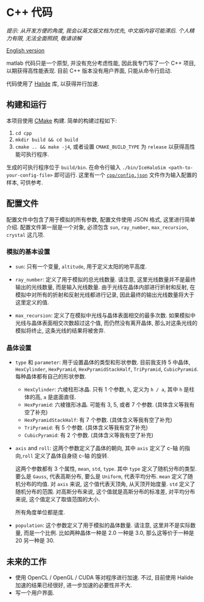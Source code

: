 # C++ 代码

*提示: 从开发方便的角度, 我会以英文版文档为优先, 中文版内容可能滞后. 个人精力有限, 无法全面照顾, 敬请谅解*

[English version](README.md)

matlab 代码只是一个原型, 并没有充分考虑性能, 因此我专门写了一个 C++ 项目, 以期获得高性能表现.
目前 C++ 版本没有用户界面, 只能从命令行启动.

代码使用了 [Halide](http://halide-lang.org/) 库, 以获得并行加速.

## 构建和运行

本项目使用 [CMake](https://cmake.org/) 构建. 简单的构建过程如下:

1. `cd cpp`
2. `mkdir build && cd build`
3. `cmake .. && make -j4`, 或者设置 `CMAKE_BUILD_TYPE` 为 `release` 以获得高性能可执行程序.

生成的可执行程序位于 `build/bin`. 在命令行输入 
`./bin/IceHaloSim <path-to-your-config-file>` 即可运行.
这里有一个 [`cpp/config.json`](./config.json) 文件作为输入配置的样本, 可供参考.

## 配置文件

配置文件中包含了用于模拟的所有参数, 配置文件使用 JSON 格式, 这里进行简单介绍. 
配置文件第一层是一个对象, 必须包含 `sun`, `ray_number`,
`max_recursion`, `crystal` 这几项.

### 模拟的基本设置

* `sun`:
只有一个变量, `altitude`, 用于定义太阳的地平高度.

* `ray_number`:
定义了用于模拟的总光线数量. 请注意, 这里光线数量并不是最终输出的光线数量, 而是输入光线数量. 由于光线在晶体内部进行折射和反射,
在模拟中对所有的折射和反射光线都进行记录, 因此最终的输出光线数量将大于这里定义的值.

* `max_recursion`:
定义了在模拟中光线与晶体表面相交的最多次数. 如果模拟中光线与晶体表面相交次数超过这个值, 而仍然没有离开晶体,
那么对这条光线的模拟将终止, 这条光线的结果将被舍弃.

### 晶体设置

* `type` 和 `parameter`:
用于设置晶体的类型和形状参数. 目前我支持 5 中晶体,
`HexCylinder`, `HexPyramid`, `HexPyramidStackHalf`, `TriPyramid`, `CubicPyramid`.
每种晶体都有自己的形状参数.

  * `HexCylinder`: 六棱柱形冰晶.
  只有 1 个参数, `h`, 定义为 `h / a`, 其中 `h` 是柱体的高, `a` 是底面直径.
  * `HexPyramid`: 六棱锥形冰晶.
  可能有 3, 5, 或者 7 个参数. (具体含义等我有空了补充)
  * `HexPyramidStackHalf`:
  有 7 个参数. (具体含义等我有空了补充)
  * `TriPyramid`:
  有 5 个参数. (具体含义等我有空了补充)
  * `CubicPyramid`:
  有 2 个参数. (具体含义等我有空了补充)

* `axis` and `roll`:
这两个参数定义了晶体的朝向, 其中 `axis` 定义了 c-轴 的指向,`roll` 定义了晶体自身绕 c-轴 的旋转.

  这两个参数都有 3 个属性, `mean`, `std`, `type`. 其中 `type` 定义了随机分布的类型. 要么是 `Gauss`, 
代表高斯分布, 要么是 `Uniform`, 代表平均分布. `mean` 定义了随机分布的均值. 对 `axis` 来说, 
这个值代表天顶角, 从天顶开始度量.
`std` 定义了随机分布的范围. 对高斯分布来说, 这个值就是高斯分布的标准差,
对平均分布来说, 这个值定义了取值范围的大小.

  所有角度单位都是度.

* `population`:
这个参数定义了用于模拟的晶体数量. 请注意, 这里并不是实际数量, 而是一个比例. 比如两种晶体一种是 2.0 一种是 3.0,
那么这等价于一种是 20 另一种是 30.

## 未来的工作

* 使用 OpenCL / OpenGL / CUDA 等对程序进行加速. 不过, 目前使用 Halide 加速的结果已经很好, 进一步加速的必要性并不大.
* 写一个用户界面.
